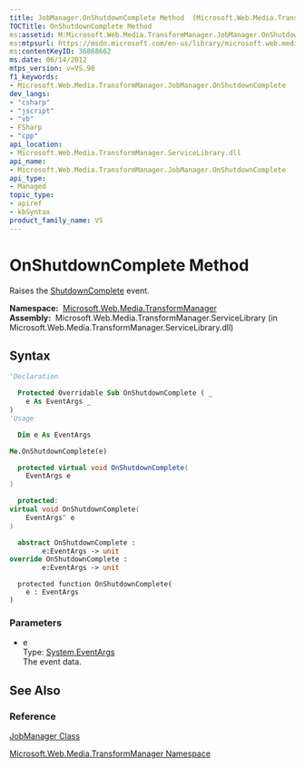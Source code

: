 ```yaml
---
title: JobManager.OnShutdownComplete Method  (Microsoft.Web.Media.TransformManager)
TOCTitle: OnShutdownComplete Method
ms:assetid: M:Microsoft.Web.Media.TransformManager.JobManager.OnShutdownComplete(System.EventArgs)
ms:mtpsurl: https://msdn.microsoft.com/en-us/library/microsoft.web.media.transformmanager.jobmanager.onshutdowncomplete(v=VS.90)
ms:contentKeyID: 36868662
ms.date: 06/14/2012
mtps_version: v=VS.90
f1_keywords:
- Microsoft.Web.Media.TransformManager.JobManager.OnShutdownComplete
dev_langs:
- "csharp"
- "jscript"
- "vb"
- FSharp
- "cpp"
api_location:
- Microsoft.Web.Media.TransformManager.ServiceLibrary.dll
api_name:
- Microsoft.Web.Media.TransformManager.JobManager.OnShutdownComplete
api_type:
- Managed
topic_type:
- apiref
- kbSyntax
product_family_name: VS
---
```


# OnShutdownComplete Method

Raises the [ShutdownComplete](jobmanager-shutdowncomplete-event-microsoft-web-media-transformmanager.md) event.

**Namespace:**  [Microsoft.Web.Media.TransformManager](microsoft-web-media-transformmanager-namespace.md)  
**Assembly:**  Microsoft.Web.Media.TransformManager.ServiceLibrary (in Microsoft.Web.Media.TransformManager.ServiceLibrary.dll)

## Syntax

```vb
'Declaration

  Protected Overridable Sub OnShutdownComplete ( _
    e As EventArgs _
)
'Usage

  Dim e As EventArgs

Me.OnShutdownComplete(e)
```

```csharp
  protected virtual void OnShutdownComplete(
    EventArgs e
)
```

```cpp
  protected:
virtual void OnShutdownComplete(
    EventArgs^ e
)
```

``` fsharp
  abstract OnShutdownComplete : 
        e:EventArgs -> unit 
override OnShutdownComplete : 
        e:EventArgs -> unit 
```

```jscript
  protected function OnShutdownComplete(
    e : EventArgs
)
```

### Parameters

  - e  
    Type: [System.EventArgs](https://msdn.microsoft.com/library/118wxtk3)  
    The event data.  

## See Also

### Reference

[JobManager Class](jobmanager-class-microsoft-web-media-transformmanager.md)

[Microsoft.Web.Media.TransformManager Namespace](microsoft-web-media-transformmanager-namespace.md)

